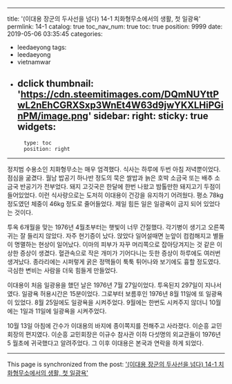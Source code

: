 
---
title: '(이대용 장군의 두사선을 넘다) 14-1 치화형무소에서의 생활, 첫 일광욕'
permlink: 14-1
catalog: true
toc_nav_num: true
toc: true
position: 9999
date: 2019-05-06 03:35:45
categories:
- leedaeyong
tags:
- leedaeyong
- vietnamwar
- dclick
thumbnail: 'https://cdn.steemitimages.com/DQmNUYttPwL2nEhCGRXSxp3WnEt4W63d9jwYKXLHiPGinPM/image.png'
sidebar:
    right:
        sticky: true
widgets:
    -
        type: toc
        position: right
---



정치범 수용소인 치화형무소는 매우 엄격했다. 식사는 하루에 두번 아침 저녁뿐이었다. 점심을 굶겼다. 월남 밥공기 하나반 정도의 묵은 쌀밥과 늙은 호박 소금국 또는 배추 소금국 반공기가 전부었다. 돼지 고깃국은 한달에 한번 나왔고 밤톨만한 돼지고기 두점이 들어있었다. 이런 식사량으로는 도저히 이대용이 건강을 유지하기 어려웠다. 평소 78kg 정도였던 체중이 46kg 정도로 줄어들었다. 제일 힘든 일은 일광욕이 금지 되어 있었다는 것이다. 

투옥 6개월을 맞는 1976년 4월초부터는 햇빛이 너무 간절했다. 각기병이 생기고 오른쪽 귀는 잘 들리지 않았다. 자주 현기증이 났다. 앉았다 일어설때면 눈앞이 컴컴해지고 별들이 명멸하는 현상이 일어났다. 이마의 피부가 자꾸 머리쪽으로 잡아당겨지는 것 같은 이상한 증상이 생겼다. 혈관속으로 작은 개미가 기어다니는 듯한 증상이 하루에도 여러번 생겨났다. 종라리에는 시퍼렇게 굵은 정맥들이 툭툭 튀어나와 보기에도 흉할 정도였다. 극심한 변비는 사람을 더욱 힘들게 만들었다.

이대용이 처음 일광용을 했던 날은 1976년 7월 27일이었다. 투옥된지 297일이 지나서였다. 일광욕 허용시간은 15분이었다. 그로부터 보름후인 1976년 8월 11일에 또 일광욕이 있었다. 8월 25일에도 일광욕을 시켜주었다. 9월에는 한번도 시켜주지 않더니 10월에는 1일과 11일에 일광욕을 시켜주었다. 

10월 13일 아침에 간수가 이대용의 바지에 종이쪽지를 전해주고 사라졌다. 이순흥 교민회장의 편지였다. 이순흥 교민회장은 이규수 참사관 이하 다섯명의 외교관들이 1976년 5 월초에 귀국했다고 알려주었다. 그 이후 이대용은 본국과 연락을 하게 되었다.


- - -

This page is synchronized from the post: ['(이대용 장군의 두사선을 넘다) 14-1 치화형무소에서의 생활, 첫 일광욕'](https://steemit.com/@wisdomandjustice/14-1)
